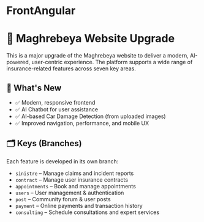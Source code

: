 # FrontAngular

# 🚗 Maghrebeya Website Upgrade

This is a major upgrade of the Maghrebeya website to deliver a modern, AI-powered, user-centric experience. The platform supports a wide range of insurance-related features across seven key areas.

## 🧠 What's New

- ✅ Modern, responsive frontend
- ✅ AI Chatbot for user assistance
- ✅ AI-based Car Damage Detection (from uploaded images)
- ✅ Improved navigation, performance, and mobile UX

## 🗂️ Keys (Branches)

Each feature is developed in its own branch:
- `sinistre` – Manage claims and incident reports
- `contract` – Manage user insurance contracts
- `appointments` – Book and manage appointments
- `users` – User management & authentication
- `post` – Community forum & user posts
- `payment` – Online payments and transaction history
- `consulting` – Schedule consultations and expert services

